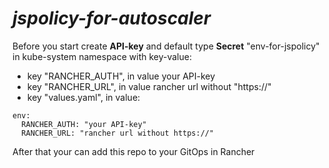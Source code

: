 # *jspolicy-for-autoscaler*
Before you start create __API-key__ and default type __Secret__ "env-for-jspolicy" in kube-system namespace with key-value:<br>
- key "RANCHER_AUTH", in value your API-key<br>
- key "RANCHER_URL", in value rancher url without "https://"<br>
- key "values.yaml",  in value: 

```
env:
  RANCHER_AUTH: "your API-key"    
  RANCHER_URL: "rancher url without https://"
```

After that your can add this repo to your GitOps in Rancher